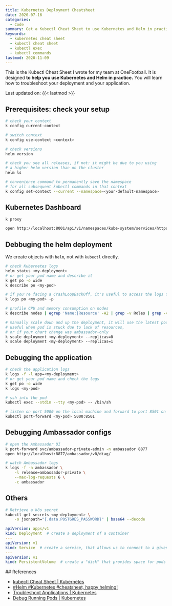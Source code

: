 ```yaml
---
title: Kubernetes Deployment Cheatsheet
date: 2020-07-16
categories:
  - Code
summary: Get a Kubectl Cheat Sheet to use Kubernetes and Helm in practice. Troubleshoot your deployment and your application. Updated regularly.
keywords:
  - kubernetes cheat sheet
  - kubectl cheat sheet
  - kubectl exec
  - kubectl commands
lastmod: 2020-11-09
---
```


This is the Kubectl Cheat Sheet I wrote for my team at OneFootball. It is designed **to help you use Kubernetes and Helm in practice.** You will learn how to troubleshoot your deployment and your application.

Last updated on: {{< lastmod >}}

## Prerequisites: check your setup

```sh
# check your context
k config current-context

# switch context
k config use-context <context>

# check versions
helm version

# check you see all releases, if not: it might be due to you using
# a higher helm version than on the cluster
helm ls

# convenience command to permanently save the namespace
# for all subsequent kubectl commands in that context
k config set-context --current --namespace=<your-default-namespace>
```

## Kubernetes Dashboard

```sh
k proxy
```

```sh
open http://localhost:8001/api/v1/namespaces/kube-system/services/https:kubernetes-dashboard:/proxy/
```

## Debbuging the helm deployment

We create objects with `helm`, not with `kubectl` directly.

```sh
# check Kubernetes logs
helm status <my-deployment>
# or get your pod name and describe it
k get po -o wide
k describe po <my-pod>

# if you're facing a CrashLoopBackOff, it's useful to access the logs from the previous (crashed) instance using -p
k logs po <my-pod> -p

# profile CPU and memory consumption on nodes
k describe nodes | egrep 'Name:|Resource' -A2 | grep -v Roles | grep -v Labels

# manually scale down and up the deployment, it will use the latest pod
# useful when pod is stuck due to lack of resources,
# or if your chart change was ambassador-only
k scale deployment <my-deployment> --replicas=0
k scale deployment <my-deployment> --replicas=1
```

## Debugging the application

```sh
# check the application logs
k logs -f -l app=<my-deployment>
# or get your pod name and check the logs
k get po -o wide
k logs <my-pod>

# ssh into the pod
kubectl exec --stdin --tty <my-pod> -- /bin/sh

# listen on port 5000 on the local machine and forward to port 8501 on the pod
kubectl port-forward <my-pod> 5000:8501
```

## Debugging Ambassador configs

```sh
# open the Ambassador UI
k port-forward svc/ambassador-private-admin -n ambassador 8877
open http://localhost:8877/ambassador/v0/diag/

# watch Ambassador logs
k logs -f -n ambassador \
    -l release=ambassador-private \
    --max-log-requests 6 \
    -c ambassador
```

## Others

```sh
# Retrieve a k8s secret
kubectl get secrets <my-deployment> \
    -o jsonpath="{.data.POSTGRES_PASSWORD}" | base64 --decode
```

```yml
apiVersion: apps/v1
kind: Deployment  # create a deployment of a container
---
apiVersion: v1
kind: Service  # create a service, that allows us to connect to a given deployment
---
apiVersion: v1
kind: PersistentVolume  # create a "disk" that provides space for pods to store data
```

## References

- [kubectl Cheat Sheet | Kubernetes](https://kubernetes.io/docs/reference/kubectl/cheatsheet/)
- [#Helm #Kubernetes #cheatsheet, happy helming!](https://gist.github.com/tuannvm/4e1bcc993f683ee275ed36e67c30ac49)
- [Troubleshoot Applications | Kubernetes](https://kubernetes.io/docs/tasks/debug-application-cluster/debug-application)
- [Debug Running Pods | Kubernetes](https://kubernetes.io/docs/tasks/debug-application-cluster/debug-running-pod/)
